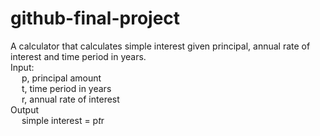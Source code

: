 # github-final-project

A calculator that calculates simple interest given principal, annual rate of interest and time period in years.  
Input:  
&emsp; p, principal amount  
&emsp; t, time period in years  
&emsp; r, annual rate of interest  
Output  
&emsp; simple interest = p*t*r  
   
